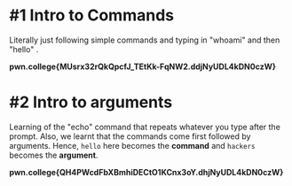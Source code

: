 
# #1 Intro to Commands

Literally just following simple commands and typing in "whoami" and then "hello" .

**pwn.college{MUsrx32rQkQpcfJ_TEtKk-FqNW2.ddjNyUDL4kDN0czW}**

# #2 Intro to arguments

Learning of the "echo" command that repeats whatever you type after the prompt.
Also, we learnt that the commands come first followed by arguments. Hence, `hello` here becomes the **command** and `hackers` becomes the **argument**.

**pwn.college{QH4PWcdFbXBmhiDECtO1KCnx3oY.dhjNyUDL4kDN0czW}**